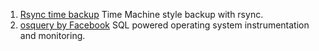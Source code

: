 1. [Rsync time backup](https://github.com/laurent22/rsync-time-backup) Time Machine style backup with rsync.
2. [osquery by Facebook](https://github.com/facebook/osquery) SQL powered operating system instrumentation and monitoring.
